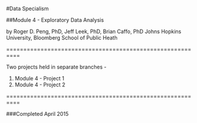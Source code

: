 #Data Specialism

##Module 4 - Exploratory Data Analysis

by Roger D. Peng, PhD, Jeff Leek, PhD, Brian Caffo, PhD
Johns Hopkins University, Bloomberg School of Public Heath

==========================================================


Two projects held in separate branches - 

1. Module 4 - Project 1
2. Module 4 - Project 2


==========================================================


###Completed April 2015
